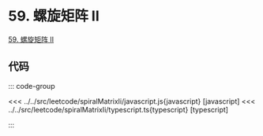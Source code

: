 # 59. 螺旋矩阵 II

[59. 螺旋矩阵 II](https://leetcode.cn/problems/spiral-matrix-ii/description/)

## 代码

::: code-group

<<< ../../src/leetcode/spiralMatrixIi/javascript.js{javascript} [javascript]
<<< ../../src/leetcode/spiralMatrixIi/typescript.ts{typescript} [typescript]

:::

